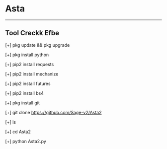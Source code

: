 # Asta






-----------------
Tool Creckk Efbe
-----------------



[+] pkg update && pkg upgrade

[+] pkg install python

[+] pip2 install requests

[+] pip2 install mechanize

[+] pip2 install futures

[+] pip2 install bs4

[+] pkg install git

[+] git clone https://github.com/Sage-v2/Asta2

[+] ls

[+] cd Asta2

[+] python Asta2.py
